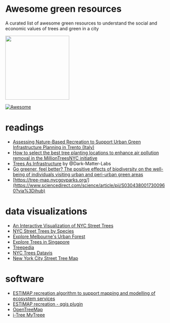 # Awesome green resources

A curated list of awesome green resources to understand the social and economic values of trees and green in a city

<img src="https://raw.githubusercontent.com/greemta/awesome-green-resources/main/park3.svg" width="200px" />

[![Awesome](https://cdn.rawgit.com/sindresorhus/awesome/d7305f38d29fed78fa85652e3a63e154dd8e8829/media/badge.svg)](https://github.com/sindresorhus/awesome)

# readings
* [Assessing Nature-Based Recreation to Support Urban Green Infrastructure Planning in Trento (Italy)](https://www.researchgate.net/publication/327937807_Assessing_Nature-Based_Recreation_to_Support_Urban_Green_Infrastructure_Planning_in_Trento_Italy)
* [How to select the best tree planting locations to enhance air pollution removal in the MillionTreesNYC initiative](https://www.sciencedirect.com/science/article/pii/S0269749110005336?via%3Dihub#!)
* [Trees As Infrastructure](https://provocations.darkmatterlabs.org/trees-as-infrastructure-1dd94e1cfedf) by @Dark-Matter-Labs
* [Go greener, feel better? The positive effects of biodiversity on the well-being of individuals visiting urban and peri-urban green areas](https://www.sciencedirect.com/science/article/pii/S0169204614002552?via%3Dihub)
* [https://tree-map.nycgovparks.org/](https://www.sciencedirect.com/science/article/pii/S0304380017300960?via%3Dihub)

# data visualizations
* [An Interactive Visualization of NYC Street Trees](https://www.cloudred.com/labprojects/nyctrees/)
* [NYC Street Trees by Species](http://www.jillhubley.com/project/nyctrees/)
* [Explore Melbourne's Urban Forest](http://melbourneurbanforestvisual.com.au/#mapexplore)
* [Explore Trees in Singapore](https://exploretrees.sg/)
* [Treepedia](http://senseable.mit.edu/treepedia)
* [NYC Trees Datavis](http://nyctrees.jrmyphlmn.me/)
* [New York City Street Tree Map](https://tree-map.nycgovparks.org/)

# software
* [ESTIMAP recreation algorithm to support mapping and modelling of ecosystem services](https://grass.osgeo.org/grass78/manuals/addons/r.estimap.recreation.html)
* [ESTIMAP recreation - qgis plugin](https://plugins.qgis.org/plugins/natcapes_qgis-master/)
* [OpenTreeMap](https://www.opentreemap.org/)
* [i-Tree MyTreee](https://mytree.itreetools.org/#/)
